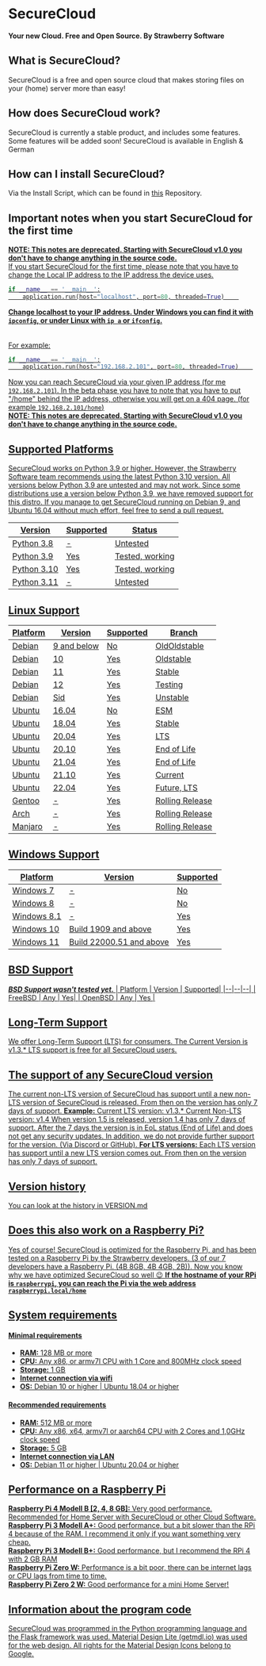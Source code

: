 # SecureCloud
<b> Your new Cloud. Free and Open Source. 
By Strawberry Software </b>

## What is SecureCloud?
SecureCloud is a free and open source cloud that makes storing files on your (home) server more than easy!

## How does SecureCloud work? 
SecureCloud is currently a stable product, and includes some features. Some features will be added soon!
SecureCloud is available in English & German

## How can I install SecureCloud?
Via the Install Script, which can be found in [this](https://github.com/Strawberry-Software-Industries/Install-SecureCloud) Repository. 

## Important notes when you start SecureCloud for the first time
**<u>NOTE: This notes are deprecated. Starting with SecureCloud v1.0 you don't have to change anything in the source code.<u>**<br>
If you start SecureCloud for the first time, please note that you have to change the Local IP address to the IP address the device uses. 

```py
if __name__ == '__main__':
	application.run(host="localhost", port=80, threaded=True)    
```
<b>Change localhost to your IP address.
Under Windows you can find it with `ipconfig`, or under Linux with `ip a` or `ifconfig`. </b>
######
For example:
```py
if __name__ == '__main__':
	application.run(host="192.168.2.101", port=80, threaded=True)    
```
Now you can reach SecureCloud via your given IP address (for me `192.168.2.101`). In the beta phase you have to note that you have to put "/home" behind the IP address, otherwise you will get on a 404 page. (for example `192.168.2.101/home`) <br>
**<u>NOTE: This notes are deprecated. Starting with SecureCloud v1.0 you don't have to change anything in the source code.<u>**<br>

## Supported Platforms
SecureCloud works on Python 3.9 or higher. However, the Strawberry Software team recommends using the latest Python 3.10 version. All versions below Python 3.9 are untested and may not work.
Since some distributions use a version below Python 3.9, we have removed support for this distro. 
If you manage to get SecureCloud running on Debian 9, and Ubuntu 16.04 without much effort, feel free to send a pull request. 

| Version | Supported  |  Status|
|--|--|--| 
| Python 3.8 | - | Untested |
| Python 3.9 | Yes | Tested, working |
| Python 3.10 | Yes | Tested, working |
| Python 3.11 | - | Untested |

## Linux Support
| Platform | Version  |  Supported|  Branch |
|--|--|--| -- |
| Debian | 9 and below | No | OldOldstable |
| Debian | 10 | Yes | Oldstable | 
| Debian | 11 | Yes | Stable    | 
| Debian | 12 | Yes | Testing   | 
| Debian | Sid | Yes | Unstable | 
| Ubuntu | 16.04 | No | ESM     | 
| Ubuntu | 18.04 | Yes | Stable | 
| Ubuntu | 20.04 | Yes | LTS | 
| Ubuntu | 20.10 | Yes | End of Life | 
| Ubuntu | 21.04 | Yes | End of Life | 
| Ubuntu | 21.10 | Yes | Current | 
| Ubuntu | 22.04 | Yes | Future, LTS  |  
| Gentoo | - | Yes | Rolling Release |  
| Arch | - | Yes | Rolling Release   |  
| Manjaro | - | Yes | Rolling Release   |  


## Windows Support
| Platform | Version  |  Supported| 
|--|--|--| 
| Windows 7 | - | No |
| Windows 8 | - | No |
| Windows 8.1 | - | Yes |
| Windows 10 | Build 1909 and above | Yes| 
| Windows 11 | Build 22000.51 and above | Yes | 


## BSD Support
***BSD Support wasn't tested yet.***
| Platform | Version  |  Supported| 
|--|--|--|
| FreeBSD | Any | Yes| 
| OpenBSD | Any | Yes |

## Long-Term Support
We offer Long-Term Support (LTS) for consumers. The Current Version is v1.3.*
LTS support is free for all SecureCloud users. 

## The support of any SecureCloud version
The current non-LTS version of SecureCloud has support until a new non-LTS version of SecureCloud is released. From then on the version has only 7 days of support. 
**Example:**
Current LTS version: v1.3.*
Current Non-LTS version: v1.4
When version 1.5 is released, version 1.4 has only 7 days of support. After the 7 days the version is in EoL status (End of Life) and does not get any security updates. In addition, we do not provide further support for the version. (Via Discord or GitHub).
**For LTS versions:**
Each LTS version has support until a new LTS version comes out. From then on the version has only 7 days of support. 


## Version history

You can look at the history in [VERSION.md](https://github.com/Strawberry-Software-Industries/SecureCloud/blob/main/VERSION.md)	
	
## Does this also work on a Raspberry Pi?
Yes of course! SecureCloud is optimized for the Raspberry Pi, and has been tested on a Raspberry Pi by the Strawberry developers. (3 of our 7 developers have a Raspberry Pi. (4B 8GB, 4B 4GB, 2B)). Now you know why we have optimized SecureCloud so well 😉
<b>If the hostname of your RPi is `raspberrypi`, you can reach the Pi via the web address `raspberrypi.local/home` </b>

## System requirements

#### **Minimal requirements**
 - **RAM:** 128 MB or more
 - **CPU:** Any x86, or armv7l CPU with 1 Core and 800MHz clock speed
 - **Storage:** 1 GB
 - **Internet connection via wifi** 
 - **OS:** Debian 10 or higher | Ubuntu 18.04 or higher 
 
#### **Recommended requirements**
- **RAM:** 512 MB or more
- **CPU:** Any x86, x64, armv7l or aarch64 CPU with 2 Cores and 1,0GHz clock speed
- **Storage:** 5 GB
- **Internet connection via LAN** 
- **OS:** Debian 11 or higher | Ubuntu 20.04 or higher 

## Performance on a Raspberry Pi
**Raspberry Pi 4 Modell B [2, 4, 8 GB]:** Very good performance. Recommended for Home Server with SecureCloud or other Cloud Software. <br>
**Raspberry Pi 3 Modell A+:** Good performance, but a bit slower than the RPi 4 because of the RAM. I recommend it only if you want something very cheap. <br>
**Raspberry Pi 3 Modell B+:** Good performance, but I recommend the RPi 4 with 2 GB RAM  <br>
**Raspberry Pi Zero W:** Performance is a bit poor, there can be internet lags or CPU lags from time to time.  <br>
**Raspberry Pi Zero 2 W:** Good performance for a mini Home Server! <br>

## Information about the program code
SecureCloud was programmed in the Python programming language and the Flask framework was used. Material Design Lite ([getmdl.io](https://getmdl.io)) was used for the web design. All rights for the Material Design Icons belong to Google. 
